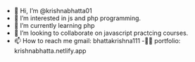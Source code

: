 - 👋 Hi, I’m @krishnabhatta01
- 👀 I’m interested in js and php programming.
- 🌱 I’m currently learning php
- 💞️ I’m looking to collaborate on javascript practcing courses.
- 📫 How to reach me gmail: bhattakrishna111
-👩‍💻 portfolio: krishnabhatta.netlify.app
<!---
krishnabhatta01/krishnabhatta01 is a ✨ special ✨ repository because its `README.md` (this file) appears on your GitHub profile.
You can click the Preview link to take a look at your changes.
--->
